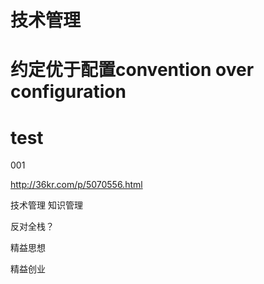 
# 技术管理

# 约定优于配置convention over configuration

# test
001

http://36kr.com/p/5070556.html

技术管理 知识管理

反对全栈？

精益思想

精益创业

